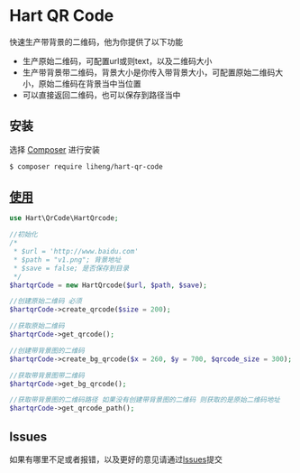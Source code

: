 Hart QR Code
==============
快速生产带背景的二维码，他为你提供了以下功能
- 生产原始二维码，可配置url或则text，以及二维码大小
- 生产带背景带二维码，背景大小是你传入带背景大小，可配置原始二维码大小，原始二维码在背景当中当位置
- 可以直接返回二维码，也可以保存到路径当中

## 安装

选择 [Composer](https://getcomposer.org/) 进行安装

``` bash
$ composer require liheng/hart-qr-code
```


## [使用](https://github.com/LiHengc/HartCode)
```php
use Hart\QrCode\HartQrcode;

//初始化
/*
 * $url = 'http://www.baidu.com' 
 * $path = "v1.png"; 背景地址
 * $save = false; 是否保存到目录
 */
$hartqrCode = new HartQrcode($url, $path, $save);

//创建原始二维码 必须
$hartqrCode->create_qrcode($size = 200);

//获取原始二维码
$hartqrCode->get_qrcode();

//创建带背景图的二维码 
$hartqrCode->create_bg_qrcode($x = 260, $y = 700, $qrcode_size = 300);

//获取带背景图带二维码
$hartqrCode->get_bg_qrcode();

//获取带背景图的二维码路径 如果没有创建带背景图的二维码 则获取的是原始二维码地址
$hartqrCode->get_qrcode_path();

```


## lssues
如果有哪里不足或者报错，以及更好的意见请通过[lssues](https://github.com/LiHengc/HartCode/issues)提交

